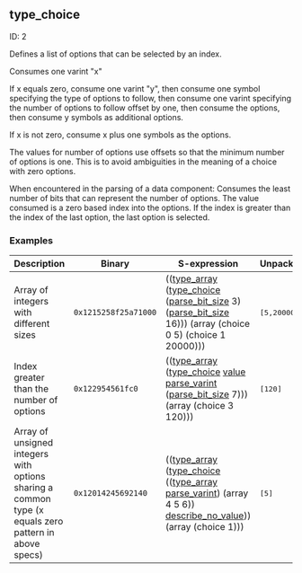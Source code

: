 ## type_choice

ID: 2

Defines a list of options that can be selected by an index.

Consumes one varint "x"

If x equals zero, consume one varint "y", then consume one symbol specifying the type of options to follow, then consume one varint specifying the number of options to follow offset by one, then consume the options, then consume y symbols as additional options.

If x is not zero, consume x plus one symbols as the options.

The values for number of options use offsets so that the minimum number of options is one. This is to avoid ambiguities in the meaning of a choice with zero options.

When encountered in the parsing of a data component: Consumes the least number of bits that can represent the number of options. The value consumed is a zero based index into the options. If the index is greater than the index of the last option, the last option is selected.

### Examples

| Description | Binary | S-expression | Unpacked |
|----|----|----|----|
| Array of integers with different sizes | `0x1215258f25a71000` | (([type_array](./type_array.md) ([type_choice](./type_choice.md) ([parse_bit_size](./parse_bit_size.md) 3) ([parse_bit_size](./parse_bit_size.md) 16))) (array (choice 0 5) (choice 1 20000))) | <pre>[5,20000]</pre> |
| Index greater than the number of options | `0x122954561fc0` | (([type_array](./type_array.md) ([type_choice](./type_choice.md) [value](./value.md) [parse_varint](./parse_varint.md) ([parse_bit_size](./parse_bit_size.md) 7))) (array (choice 3 120))) | <pre>[120]</pre> |
| Array of unsigned integers with options sharing a common type (x equals zero pattern in above specs) | `0x12014245692140` | (([type_array](./type_array.md) ([type_choice](./type_choice.md) (([type_array](./type_array.md) [parse_varint](./parse_varint.md)) (array 4 5 6)) [describe_no_value](./describe_no_value.md))) (array (choice 1))) | <pre>[5]</pre> |